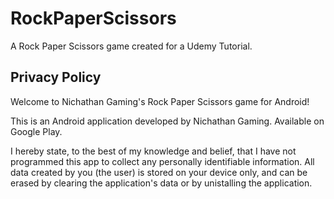 # RockPaperScissors
A Rock Paper Scissors game created for a Udemy Tutorial. 

## Privacy Policy
Welcome to Nichathan Gaming's Rock Paper Scissors game for Android!

This is an Android application developed by Nichathan Gaming. Available on Google Play.

I hereby state, to the best of my knowledge and belief, that I have not programmed this app to collect any personally identifiable information. All data created by you (the user) is stored on your device only, and can be erased by clearing the application's data or by unistalling the application.
